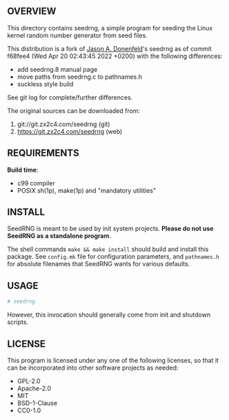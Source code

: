 OVERVIEW
--------
This directory contains seedrng, a simple program for seeding the
Linux kernel random number generator from seed files.

This distribution is a fork of
[Jason A. Donenfeld](mailto:Jason@zx2c4.com)'s seedrng as of commit
f68fee4 (Wed Apr 20 02:43:45 2022 +0200) with the following
differences:
- add seedrng.8 manual page
- move paths from seedrng.c to pathnames.h
- suckless style build

See git log for complete/further differences.

The original sources can be downloaded from:
1. git://git.zx2c4.com/seedrng    (git)
2. https://git.zx2c4.com/seedrng  (web)


REQUIREMENTS
------------
**Build time**:
- c99 compiler
- POSIX sh(1p), make(1p) and "mandatory utilities"


INSTALL
-------
SeedRNG is meant to be used by init system projects.
**Please do not use SeedRNG as a standalone program**.

The shell commands `make && make install` should build and install
this package.  See `config.mk` file for configuration parameters, and
`pathnames.h` for absolute filenames that SeedRNG wants for various
defaults.


USAGE
-----
```sh
# seedrng
```

However, this invocation should generally come from init and shutdown
scripts.


LICENSE
-------
This program is licensed under any one of the following licenses, so
that it can be incorporated into other software projects as needed:

- GPL-2.0
- Apache-2.0
- MIT
- BSD-1-Clause
- CC0-1.0
